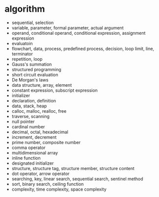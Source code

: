 # algorithm

* sequential, selection
* variable, parameter, formal parameter, actual argument
* operand, conditional operand, conditional expression, assignment expression
* evaluatoin
* flowchart, data, process, predefined process, decision, loop limit, line, terminator
* repetition, loop
* Gauss's summation
* structured programming
* short circuit evaluation
* De Morgan's laws
* data structure, array, element
* constant expression, subscript expression
* initializer
* declaration, definition
* data, stack, heap
* calloc, malloc, realloc, free
* traverse, scanning
* null pointer
* cardinal number
* decimal, octal, hexadecimal
* increment, decrement
* prime number, composite number
* comma operator
* multidimensional array
* inline function
* designated initializer
* structure, structure tag, structure  member, structure content
* dot operator, arrow operator
* searching, key, linear search, sequential search, sentinel method
* sort, binary search, ceiling function
* complexity, time complexity, space complexity

